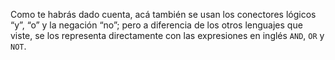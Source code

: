 Como te habrás dado cuenta, acá también se usan los conectores lógicos “y”, “o” y la negación “no”; pero a diferencia de los otros lenguajes que viste, se los representa directamente con las expresiones en inglés `AND`, `OR` y `NOT`.

